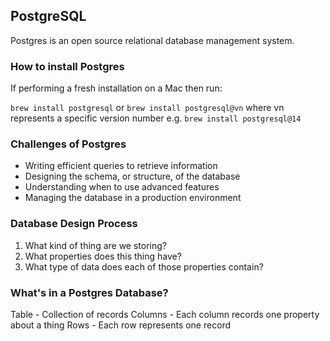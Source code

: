 ## PostgreSQL

Postgres is an open source relational database management system. 

### How to install Postgres

If performing a fresh installation on a Mac then run:

`brew install postgresql` or `brew install postgresql@vn` where vn represents a specific version number e.g. `brew install postgresql@14`

### Challenges of Postgres

* Writing efficient queries to retrieve information
* Designing the schema, or structure, of the database
* Understanding when to use advanced features
* Managing the database in a production environment

### Database Design Process

1. What kind of thing are we storing?
2. What properties does this thing have?
3. What type of data does each of those properties contain?

### What's in a Postgres Database?

Table - Collection of records
Columns - Each column records one property about a thing
Rows - Each row represents one record
